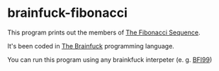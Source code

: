 # brainfuck-fibonacci

This program prints out the members of [The Fibonacci Sequence](https://en.wikipedia.org/wiki/Fibonacci_number). 

It's been coded in [The Brainfuck](https://en.wikipedia.org/wiki/Brainfuck) programming language.

You can run this program using any brainkfuck interpeter (e. g. [BFI99](https://github.com/pheianox/bfi99))

